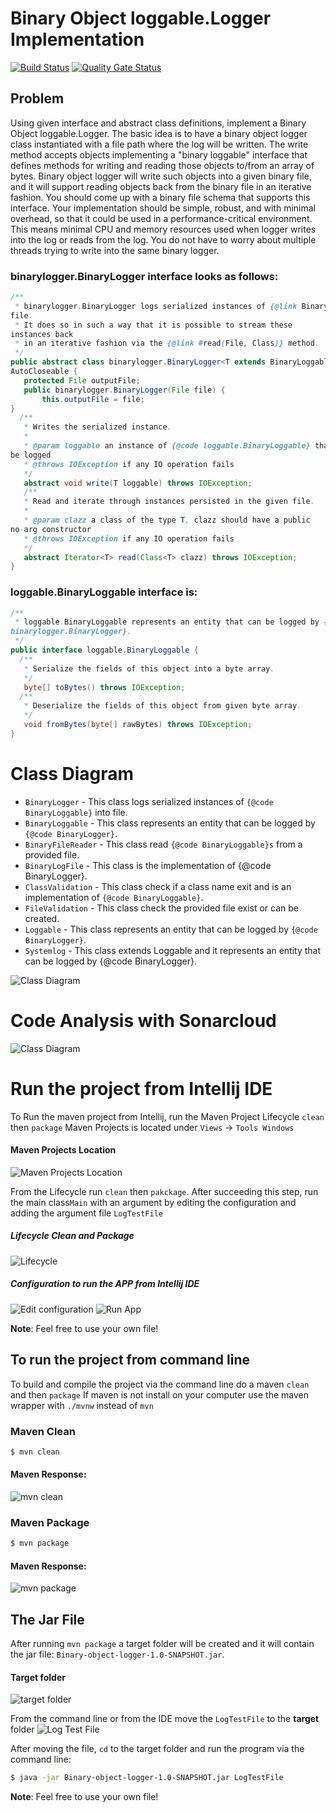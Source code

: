 # Binary Object loggable.Logger Implementation
[![Build Status](https://travis-ci.com/georgeerol/BinaryObjectLogger.svg?branch=master)](https://travis-ci.com/georgeerol/BinaryObjectLogger)
[![Quality Gate Status](https://sonarcloud.io/api/project_badges/measure?project=georgeerol_BinaryObjectLogger&metric=alert_status)](https://sonarcloud.io/dashboard?id=georgeerol_BinaryObjectLogger)

## Problem
Using given interface and abstract class definitions, implement a Binary Object loggable.Logger. 
The basic idea is to have a binary object logger class instantiated with a file path where the log will be written. The write method accepts objects implementing a "binary loggable" interface that defines methods for writing and reading those objects to/from an array of bytes. 
Binary object logger will write such objects into a given binary file, and it will support reading objects back from the binary file in an iterative fashion.
You should come up with a binary file schema that supports this interface.
Your implementation should be simple, robust, and with minimal overhead, so that it could be used in a performance-critical environment. This means minimal CPU and memory resources used when logger writes into the log or reads from the log. You do not have to worry about multiple threads trying to write into the same binary logger.




###  binarylogger.BinaryLogger interface looks as follows:

```java
/**
 * binarylogger.BinaryLogger logs serialized instances of {@link BinaryLoggable} into
file.
 * It does so in such a way that it is possible to stream these
instances back
 * in an iterative fashion via the {@link #read(File, Class)} method.
 */
public abstract class binarylogger.BinaryLogger<T extends BinaryLoggable> implements
AutoCloseable {
   protected File outputFile;
   public binarylogger.BinaryLogger(File file) {
       this.outputFile = file;
}
  /**
   * Writes the serialized instance.
   *
   * @param loggable an instance of {@code loggable.BinaryLoggable} that needs to
be logged
   * @throws IOException if any IO operation fails
   */
   abstract void write(T loggable) throws IOException;
   /**
   * Read and iterate through instances persisted in the given file.
   *
   * @param clazz a class of the type T, clazz should have a public
no-arg constructor
   * @throws IOException if any IO operation fails
   */
   abstract Iterator<T> read(Class<T> clazz) throws IOException;
}

```
### loggable.BinaryLoggable interface is:
```java
/**
 * loggable.BinaryLoggable represents an entity that can be logged by {@code
binarylogger.BinaryLogger}.
 */
public interface loggable.BinaryLoggable {
  /**
   * Serialize the fields of this object into a byte array.
   */
   byte[] toBytes() throws IOException;
  /**
   * Deserialize the fields of this object from given byte array.
   */
   void fromBytes(byte[] rawBytes) throws IOException;
}
```
# Class Diagram
* `BinaryLogger` - This class logs serialized instances of `{@code BinaryLoggable}` into file.
* `BinaryLoggable` - This class represents an entity that can be logged by `{@code BinaryLogger}`.
* `BinaryFileReader` - This class read `{@code BinaryLoggable}s` from a provided file.
* `BinaryLogFile` -  This class is the implementation of {@code BinaryLogger}. 
* `ClassValidation` - This class check if a class name exit and is an implementation of `{@code BinaryLoggable}`.
* `FileValidation` - This class check the provided file exist or can be created.
*  `Loggable` - This class represents an entity that can be logged by `{@code BinaryLogger}`.
*  `Systemlog` - This class extends Loggable and it represents an entity that can be logged by {@code BinaryLogger}.

![Class Diagram](./misc/ClassDiagram.png)


# Code Analysis with Sonarcloud
![Class Diagram](./misc/codeAnalysis.png)


# Run the project from Intellij IDE
To Run the maven project from Intellij, run the Maven Project Lifecycle `clean` then `package`
Maven Projects is located under `Views` -> `Tools Windows`

#### Maven Projects Location
![Maven Projects Location](./misc/mvnProjectsLocation.png)


From the Lifecycle run `clean` then `pakckage`. After succeeding this step, run the main class`Main` 
with an argument by editing the configuration and adding the argument file `LogTestFile`

##### Lifecycle Clean and Package
![Lifecycle](./misc/lifecycleCleanAndPackage.png)

##### Configuration to run the APP from Intellij IDE
![Edit configuration](./misc/editConfigurations.png)
![Run App](./misc/runAppFromIDE.png)


**Note**: Feel free to use your own file!


## To run the project from command line
To build and compile the project via the command line do a  maven `clean` and then `package`
If maven is not  install on your computer use the maven wrapper with `./mvnw` instead of `mvn`
### Maven Clean
```bash
$ mvn clean
```
#### Maven Response:
![mvn clean](./misc/mvnClean.png)

### Maven Package
```bash
$ mvn package
```
#### Maven Response:
![mvn package](./misc/mvnPackage.png)

## The Jar File
After running `mvn package` a target folder will be created and it will contain the jar file: `Binary-object-logger-1.0-SNAPSHOT.jar`.

#### Target folder
![target folder](./misc/targetFolder.png)

From the command line or from the IDE move the `LogTestFile` to the **target** folder
![Log Test File](./misc/LogTestFileLocation.png)


After moving the file, `cd` to the target folder and run the program via the command line:
```bash
$ java -jar Binary-object-logger-1.0-SNAPSHOT.jar LogTestFile 
```

**Note**: Feel free to use your own file!







